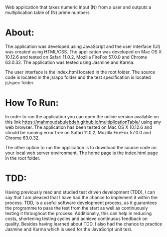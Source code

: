 Web application that takes numeric input (N) from a user and outputs a multiplication table of (N) prime numbers


# About:

The application was developed using JavaScript and the user interface (UI) was created using HTML/CSS.
The application was developed on Mac OS X 10.12.6 and tested on Safari 11.0.2, Mozilla FireFox 57.0.0 and Chrome 63.0.32.
The application was tested using Jasmine and Karma.

The user interface is the index.html located in the root folder. The source code is located in the js/app folder and the test specification is located js/spec folder.

# How To Run:

In order to run the application you can open the online version available on this link  https://mahmoudabulebdeh.github.io/multiplicationTable/ using any web browser. The application has been tested on Mac OS X 10.12.6 and should be running error free on Safari 11.0.2, Mozilla FireFox 57.0.0 and Chrome 63.0.32.

The other option to run the application is to download the source code on your local web server environment. The home page is the index.html page in the root folder.

# TDD:

Having previously read and studied test driven development (TDD), I can say that I am pleased that I have had the chance to implement it within the process.
TDD, is a useful software development process, as it guarantees the programme to pass the test from the start as well as continuously testing it throughout the process. Additionally, this can help in reducing costs, shortening testing cycles and achieve continuous feedback on quality.
Besides having learned about TDD, I also had the chance to practice Jasmine and Karma which is used for the JavaScript unit test.

